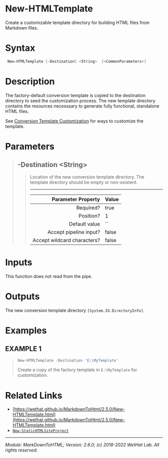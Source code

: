 ﻿# New-HTMLTemplate

Create a customizable template directory for building HTML files from
Markdown files.

# Syntax
```PowerShell
 New-HTMLTemplate [-Destination] <String>  [<CommonParameters>] 
```


# Description


The factory-default conversion template is copied to the destination directory
to seed the customization process. The new template directory contains the
resources necesssary to generate fully functional, standalone HTML files.

See
[Conversion Template Customization](about_MarkdownToHTML.md#conversion-template-customization)
for ways to customize the template.





# Parameters

<blockquote>



## -Destination \<String\>

<blockquote>

Location of the new conversion template directory. The template directory
should be empty or non-existent.

---

Parameter Property         | Value
--------------------------:|:----------
Required?                  | true
Position?                  | 1
Default value              | ``
Accept pipeline input?     | false
Accept wildcard characters?| false

</blockquote>


</blockquote>


# Inputs
This function does not read from the pipe.


# Outputs
The new conversion template directory `[System.IO.DirectoryInfo]`.

# Examples


## EXAMPLE 1

> ~~~ PowerShell
> New-HTMLTemplate -Destination 'E:\MyTemplate'
> ~~~
>
> 
> Create a copy of the factory template in `E:\MyTemplate` for customization.
> 
> 
> 
> 
> 
> 
> 
> 
> 
> 
> 
> 


# Related Links

* [https://wethat.github.io/MarkdownToHtml/2.5.0/New-HTMLTemplate.html](https://wethat.github.io/MarkdownToHtml/2.5.0/New-HTMLTemplate.html) 
* [`New-StaticHTMLSiteProject`](New-StaticHTMLSiteProject.md)

---

<cite>Module: MarkDownToHTML; Version: 2.6.0; (c) 2018-2022 WetHat Lab. All rights reserved.</cite>
